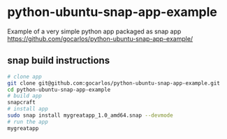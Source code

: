 # python-ubuntu-snap-app-example

Example of a very simple python app packaged as snap app
https://github.com/gocarlos/python-ubuntu-snap-app-example/

## snap build instructions

```bash
# clone app
git clone git@github.com:gocarlos/python-ubuntu-snap-app-example.git
cd python-ubuntu-snap-app-example
# build app
snapcraft
# install app
sudo snap install mygreatapp_1.0_amd64.snap --devmode
# run the app
mygreatapp
```
